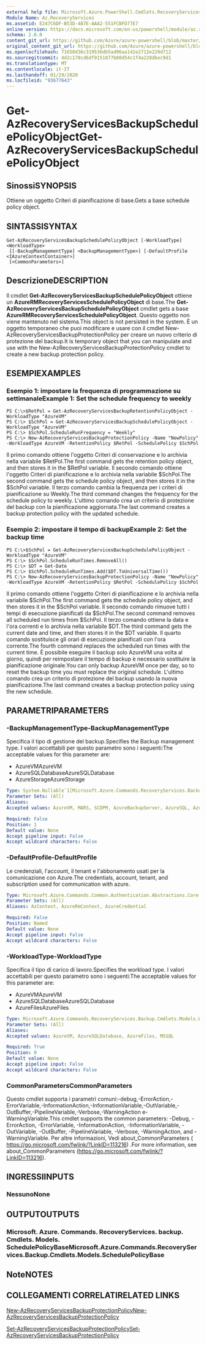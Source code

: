 ```yaml
---
external help file: Microsoft.Azure.PowerShell.Cmdlets.RecoveryServices.Backup.dll-Help.xml
Module Name: Az.RecoveryServices
ms.assetid: E247C6DF-B53D-487E-AAA2-551FCBFD77E7
online version: https://docs.microsoft.com/en-us/powershell/module/az.recoveryservices/get-azrecoveryservicesbackupschedulepolicyobject
schema: 2.0.0
content_git_url: https://github.com/Azure/azure-powershell/blob/master/src/RecoveryServices/RecoveryServices/help/Get-AzRecoveryServicesBackupSchedulePolicyObject.md
original_content_git_url: https://github.com/Azure/azure-powershell/blob/master/src/RecoveryServices/RecoveryServices/help/Get-AzRecoveryServicesBackupSchedulePolicyObject.md
ms.openlocfilehash: 71650d36c319536db5ad96aa142e2712e229d712
ms.sourcegitcommit: 4d2c178cd6df9151877b08d54c1f4a228dbec9d1
ms.translationtype: MT
ms.contentlocale: it-IT
ms.lasthandoff: 01/29/2020
ms.locfileid: "93677643"
---
```

# <span data-ttu-id="d2749-101">Get-AzRecoveryServicesBackupSchedulePolicyObject</span><span class="sxs-lookup"><span data-stu-id="d2749-101">Get-AzRecoveryServicesBackupSchedulePolicyObject</span></span>

## <span data-ttu-id="d2749-102">Sinossi</span><span class="sxs-lookup"><span data-stu-id="d2749-102">SYNOPSIS</span></span>
<span data-ttu-id="d2749-103">Ottiene un oggetto Criteri di pianificazione di base.</span><span class="sxs-lookup"><span data-stu-id="d2749-103">Gets a base schedule policy object.</span></span>

## <span data-ttu-id="d2749-104">SINTASSI</span><span class="sxs-lookup"><span data-stu-id="d2749-104">SYNTAX</span></span>

```
Get-AzRecoveryServicesBackupSchedulePolicyObject [-WorkloadType] <WorkloadType>
 [[-BackupManagementType] <BackupManagementType>] [-DefaultProfile <IAzureContextContainer>]
 [<CommonParameters>]
```

## <span data-ttu-id="d2749-105">Descrizione</span><span class="sxs-lookup"><span data-stu-id="d2749-105">DESCRIPTION</span></span>
<span data-ttu-id="d2749-106">Il cmdlet **Get-AzRecoveryServicesBackupSchedulePolicyObject** ottiene un **AzureRMRecoveryServicesSchedulePolicyObject** di base.</span><span class="sxs-lookup"><span data-stu-id="d2749-106">The **Get-AzRecoveryServicesBackupSchedulePolicyObject** cmdlet gets a base **AzureRMRecoveryServicesSchedulePolicyObject**.</span></span>
<span data-ttu-id="d2749-107">Questo oggetto non viene mantenuto nel sistema.</span><span class="sxs-lookup"><span data-stu-id="d2749-107">This object is not persisted in the system.</span></span>
<span data-ttu-id="d2749-108">È un oggetto temporaneo che puoi modificare e usare con il cmdlet New-AzRecoveryServicesBackupProtectionPolicy per creare un nuovo criterio di protezione del backup.</span><span class="sxs-lookup"><span data-stu-id="d2749-108">It is temporary object that you can manipulate and use with the New-AzRecoveryServicesBackupProtectionPolicy cmdlet to create a new backup protection policy.</span></span>

## <span data-ttu-id="d2749-109">ESEMPI</span><span class="sxs-lookup"><span data-stu-id="d2749-109">EXAMPLES</span></span>

### <span data-ttu-id="d2749-110">Esempio 1: impostare la frequenza di programmazione su settimanale</span><span class="sxs-lookup"><span data-stu-id="d2749-110">Example 1: Set the schedule frequency to weekly</span></span>
```
PS C:\>$RetPol = Get-AzRecoveryServicesBackupRetentionPolicyObject -WorkloadType "AzureVM" 
PS C:\> $SchPol = Get-AzRecoveryServicesBackupSchedulePolicyObject -WorkloadType "AzureVM" 
PS C:\> $SchPol.ScheduleRunFrequency = "Weekly"
PS C:\> New-AzRecoveryServicesBackupProtectionPolicy -Name "NewPolicy" -WorkloadType AzureVM -RetentionPolicy $RetPol -SchedulePolicy $SchPol
```

<span data-ttu-id="d2749-111">Il primo comando ottiene l'oggetto Criteri di conservazione e lo archivia nella variabile $RetPol.</span><span class="sxs-lookup"><span data-stu-id="d2749-111">The first command gets the retention policy object, and then stores it in the $RetPol variable.</span></span>
<span data-ttu-id="d2749-112">Il secondo comando ottiene l'oggetto Criteri di pianificazione e lo archivia nella variabile $SchPol.</span><span class="sxs-lookup"><span data-stu-id="d2749-112">The second command gets the schedule policy object, and then stores it in the $SchPol variable.</span></span>
<span data-ttu-id="d2749-113">Il terzo comando cambia la frequenza per i criteri di pianificazione su Weekly.</span><span class="sxs-lookup"><span data-stu-id="d2749-113">The third command changes the frequency for the schedule policy to weekly.</span></span>
<span data-ttu-id="d2749-114">L'ultimo comando crea un criterio di protezione del backup con la pianificazione aggiornata.</span><span class="sxs-lookup"><span data-stu-id="d2749-114">The last command creates a backup protection policy with the updated schedule.</span></span>

### <span data-ttu-id="d2749-115">Esempio 2: impostare il tempo di backup</span><span class="sxs-lookup"><span data-stu-id="d2749-115">Example 2: Set the backup time</span></span>
```
PS C:\>$SchPol = Get-AzRecoveryServicesBackupSchedulePolicyObject -WorkloadType "AzureVM" 
PS C:\> $SchPol.ScheduleRunTimes.RemoveAll()
PS C:\> $DT = Get-Date
PS C:\> $SchPol.ScheduleRunTimes.Add($DT.ToUniversalTime())
PS C:\> New-AzRecoveryServicesBackupProtectionPolicy -Name "NewPolicy" -WorkloadType AzureVM -RetentionPolicy $RetPol -SchedulePolicy $SchPol
```

<span data-ttu-id="d2749-116">Il primo comando ottiene l'oggetto Criteri di pianificazione e lo archivia nella variabile $SchPol.</span><span class="sxs-lookup"><span data-stu-id="d2749-116">The first command gets the schedule policy object, and then stores it in the $SchPol variable.</span></span>
<span data-ttu-id="d2749-117">Il secondo comando rimuove tutti i tempi di esecuzione pianificati da $SchPol.</span><span class="sxs-lookup"><span data-stu-id="d2749-117">The second command removes all scheduled run times from $SchPol.</span></span>
<span data-ttu-id="d2749-118">Il terzo comando ottiene la data e l'ora correnti e lo archivia nella variabile $DT.</span><span class="sxs-lookup"><span data-stu-id="d2749-118">The third command gets the current date and time, and then stores it in the $DT variable.</span></span>
<span data-ttu-id="d2749-119">Il quarto comando sostituisce gli orari di esecuzione pianificati con l'ora corrente.</span><span class="sxs-lookup"><span data-stu-id="d2749-119">The fourth command replaces the scheduled run times with the current time.</span></span>
<span data-ttu-id="d2749-120">È possibile eseguire il backup solo AzureVM una volta al giorno, quindi per reimpostare il tempo di backup è necessario sostituire la pianificazione originale.</span><span class="sxs-lookup"><span data-stu-id="d2749-120">You can only backup AzureVM once per day, so to reset the backup time you must replace the original schedule.</span></span>
<span data-ttu-id="d2749-121">L'ultimo comando crea un criterio di protezione del backup usando la nuova pianificazione.</span><span class="sxs-lookup"><span data-stu-id="d2749-121">The last command creates a backup protection policy using the new schedule.</span></span>

## <span data-ttu-id="d2749-122">PARAMETRI</span><span class="sxs-lookup"><span data-stu-id="d2749-122">PARAMETERS</span></span>

### <span data-ttu-id="d2749-123">-BackupManagementType</span><span class="sxs-lookup"><span data-stu-id="d2749-123">-BackupManagementType</span></span>
<span data-ttu-id="d2749-124">Specifica il tipo di gestione del backup.</span><span class="sxs-lookup"><span data-stu-id="d2749-124">Specifies the Backup management type.</span></span>
<span data-ttu-id="d2749-125">I valori accettabili per questo parametro sono i seguenti:</span><span class="sxs-lookup"><span data-stu-id="d2749-125">The acceptable values for this parameter are:</span></span>
- <span data-ttu-id="d2749-126">AzureVM</span><span class="sxs-lookup"><span data-stu-id="d2749-126">AzureVM</span></span> 
- <span data-ttu-id="d2749-127">AzureSQLDatabase</span><span class="sxs-lookup"><span data-stu-id="d2749-127">AzureSQLDatabase</span></span>
- <span data-ttu-id="d2749-128">AzureStorage</span><span class="sxs-lookup"><span data-stu-id="d2749-128">AzureStorage</span></span>

```yaml
Type: System.Nullable`1[Microsoft.Azure.Commands.RecoveryServices.Backup.Cmdlets.Models.BackupManagementType]
Parameter Sets: (All)
Aliases:
Accepted values: AzureVM, MARS, SCDPM, AzureBackupServer, AzureSQL, AzureStorage, AzureWorkload

Required: False
Position: 1
Default value: None
Accept pipeline input: False
Accept wildcard characters: False
```

### <span data-ttu-id="d2749-129">-DefaultProfile</span><span class="sxs-lookup"><span data-stu-id="d2749-129">-DefaultProfile</span></span>
<span data-ttu-id="d2749-130">Le credenziali, l'account, il tenant e l'abbonamento usati per la comunicazione con Azure.</span><span class="sxs-lookup"><span data-stu-id="d2749-130">The credentials, account, tenant, and subscription used for communication with azure.</span></span>

```yaml
Type: Microsoft.Azure.Commands.Common.Authentication.Abstractions.Core.IAzureContextContainer
Parameter Sets: (All)
Aliases: AzContext, AzureRmContext, AzureCredential

Required: False
Position: Named
Default value: None
Accept pipeline input: False
Accept wildcard characters: False
```

### <span data-ttu-id="d2749-131">-WorkloadType</span><span class="sxs-lookup"><span data-stu-id="d2749-131">-WorkloadType</span></span>
<span data-ttu-id="d2749-132">Specifica il tipo di carico di lavoro.</span><span class="sxs-lookup"><span data-stu-id="d2749-132">Specifies the workload type.</span></span>
<span data-ttu-id="d2749-133">I valori accettabili per questo parametro sono i seguenti:</span><span class="sxs-lookup"><span data-stu-id="d2749-133">The acceptable values for this parameter are:</span></span>
- <span data-ttu-id="d2749-134">AzureVM</span><span class="sxs-lookup"><span data-stu-id="d2749-134">AzureVM</span></span> 
- <span data-ttu-id="d2749-135">AzureSQLDatabase</span><span class="sxs-lookup"><span data-stu-id="d2749-135">AzureSQLDatabase</span></span>
- <span data-ttu-id="d2749-136">AzureFiles</span><span class="sxs-lookup"><span data-stu-id="d2749-136">AzureFiles</span></span>

```yaml
Type: Microsoft.Azure.Commands.RecoveryServices.Backup.Cmdlets.Models.WorkloadType
Parameter Sets: (All)
Aliases:
Accepted values: AzureVM, AzureSQLDatabase, AzureFiles, MSSQL

Required: True
Position: 0
Default value: None
Accept pipeline input: False
Accept wildcard characters: False
```

### <span data-ttu-id="d2749-137">CommonParameters</span><span class="sxs-lookup"><span data-stu-id="d2749-137">CommonParameters</span></span>
<span data-ttu-id="d2749-138">Questo cmdlet supporta i parametri comuni:-debug,-ErrorAction,-ErrorVariable,-InformationAction,-InformationVariable,-OutVariable,-OutBuffer,-PipelineVariable,-Verbose,-WarningAction e-WarningVariable.</span><span class="sxs-lookup"><span data-stu-id="d2749-138">This cmdlet supports the common parameters: -Debug, -ErrorAction, -ErrorVariable, -InformationAction, -InformationVariable, -OutVariable, -OutBuffer, -PipelineVariable, -Verbose, -WarningAction, and -WarningVariable.</span></span> <span data-ttu-id="d2749-139">Per altre informazioni, Vedi about_CommonParameters ( https://go.microsoft.com/fwlink/?LinkID=113216) .</span><span class="sxs-lookup"><span data-stu-id="d2749-139">For more information, see about_CommonParameters (https://go.microsoft.com/fwlink/?LinkID=113216).</span></span>

## <span data-ttu-id="d2749-140">INGRESSI</span><span class="sxs-lookup"><span data-stu-id="d2749-140">INPUTS</span></span>

### <span data-ttu-id="d2749-141">Nessuno</span><span class="sxs-lookup"><span data-stu-id="d2749-141">None</span></span>

## <span data-ttu-id="d2749-142">OUTPUT</span><span class="sxs-lookup"><span data-stu-id="d2749-142">OUTPUTS</span></span>

### <span data-ttu-id="d2749-143">Microsoft. Azure. Commands. RecoveryServices. backup. Cmdlets. Models. SchedulePolicyBase</span><span class="sxs-lookup"><span data-stu-id="d2749-143">Microsoft.Azure.Commands.RecoveryServices.Backup.Cmdlets.Models.SchedulePolicyBase</span></span>

## <span data-ttu-id="d2749-144">Note</span><span class="sxs-lookup"><span data-stu-id="d2749-144">NOTES</span></span>

## <span data-ttu-id="d2749-145">COLLEGAMENTI CORRELATI</span><span class="sxs-lookup"><span data-stu-id="d2749-145">RELATED LINKS</span></span>

[<span data-ttu-id="d2749-146">New-AzRecoveryServicesBackupProtectionPolicy</span><span class="sxs-lookup"><span data-stu-id="d2749-146">New-AzRecoveryServicesBackupProtectionPolicy</span></span>](./New-AzRecoveryServicesBackupProtectionPolicy.md)

[<span data-ttu-id="d2749-147">Set-AzRecoveryServicesBackupProtectionPolicy</span><span class="sxs-lookup"><span data-stu-id="d2749-147">Set-AzRecoveryServicesBackupProtectionPolicy</span></span>](./Set-AzRecoveryServicesBackupProtectionPolicy.md)


